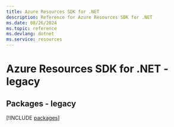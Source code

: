 ```yaml
---
title: Azure Resources SDK for .NET
description: Reference for Azure Resources SDK for .NET
ms.date: 08/26/2024
ms.topic: reference
ms.devlang: dotnet
ms.service: resources
---
```

# Azure Resources SDK for .NET - legacy
## Packages - legacy
[!INCLUDE [packages](resources-index.md)]